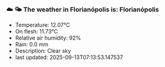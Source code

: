 ### ☁️ 🌤️  The weather in Florianópolis is: Florianópolis

- Temperature: 12.07°C
- On flesh: 11.73°C
- Relative air humidity: 92%
- Rain: 0.0 mm
- Description: Clear sky
- last updated: 2025-09-13T07:13:53.147537
